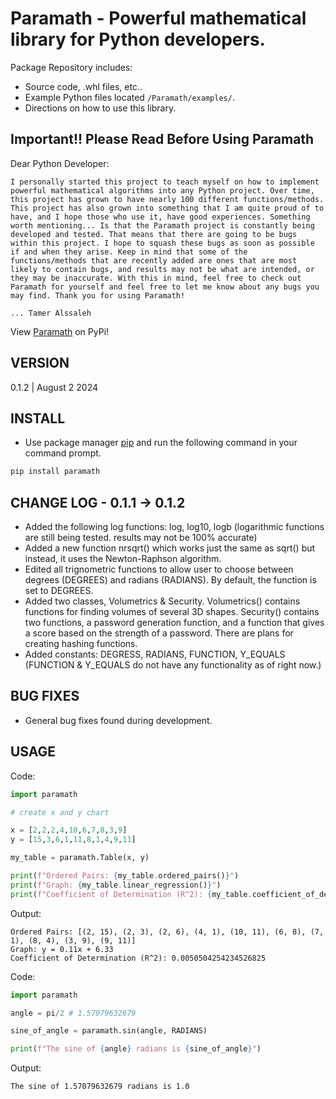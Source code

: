 # Paramath - Powerful mathematical library for Python developers.
Package Repository includes:
- Source code, .whl files, etc..
- Example Python files located ```/Paramath/examples/```.
- Directions on how to use this library.

## Important!! Please Read Before Using Paramath

Dear Python Developer:

    I personally started this project to teach myself on how to implement powerful mathematical algorithms into any Python project. Over time, this project has grown to have nearly 100 different functions/methods. This project has also grown into something that I am quite proud of to have, and I hope those who use it, have good experiences. Something worth mentioning... Is that the Paramath project is constantly being developed and tested. That means that there are going to be bugs within this project. I hope to squash these bugs as soon as possible if and when they arise. Keep in mind that some of the functions/methods that are recently added are ones that are most likely to contain bugs, and results may not be what are intended, or they may be inaccurate. With this in mind, feel free to check out Paramath for yourself and feel free to let me know about any bugs you may find. Thank you for using Paramath!

    ... Tamer Alssaleh

View [Paramath](https://pypi.org/project/paramath/) on PyPi!

## VERSION
0.1.2 | August 2 2024
## INSTALL
- Use package manager [pip](https://pip.pypa.io/en/stable/) and run the following command in your command prompt.
```bash
pip install paramath
```
## CHANGE LOG - 0.1.1 -> 0.1.2
- Added the following log functions: log, log10, logb (logarithmic functions are still being tested. results may not be 100% accurate)
- Added a new function nrsqrt() which works just the same as sqrt() but instead, it uses the Newton-Raphson algorithm.
- Edited all trignometric functions to allow user to choose between degrees (DEGREES) and radians (RADIANS). By default, the function is set to DEGREES.
- Added two classes, Volumetrics & Security. Volumetrics() contains functions for finding volumes of several 3D shapes. Security() contains two functions, a password generation function, and a function that gives a score based on the strength of a password. There are plans for creating hashing functions.
- Added constants: DEGRESS, RADIANS, FUNCTION, Y_EQUALS (FUNCTION & Y_EQUALS do not have any functionality as of right now.)
## BUG FIXES
- General bug fixes found during development.
## USAGE
Code:
```python
import paramath

# create x and y chart

x = [2,2,2,4,10,6,7,8,3,9]
y = [15,3,6,1,11,8,1,4,9,11]

my_table = paramath.Table(x, y)

print(f"Ordered Pairs: {my_table.ordered_pairs()}")
print(f"Graph: {my_table.linear_regression()}")
print(f"Coefficient of Determination (R^2): {my_table.coefficient_of_determination()}")
```
Output:
```
Ordered Pairs: [(2, 15), (2, 3), (2, 6), (4, 1), (10, 11), (6, 8), (7, 1), (8, 4), (3, 9), (9, 11)]
Graph: y = 0.11x + 6.33
Coefficient of Determination (R^2): 0.0050504254234526825
```
Code:
```python
import paramath

angle = pi/2 # 1.57079632679

sine_of_angle = paramath.sin(angle, RADIANS)

print(f"The sine of {angle} radians is {sine_of_angle}")
```
Output: 
```
The sine of 1.57079632679 radians is 1.0
```